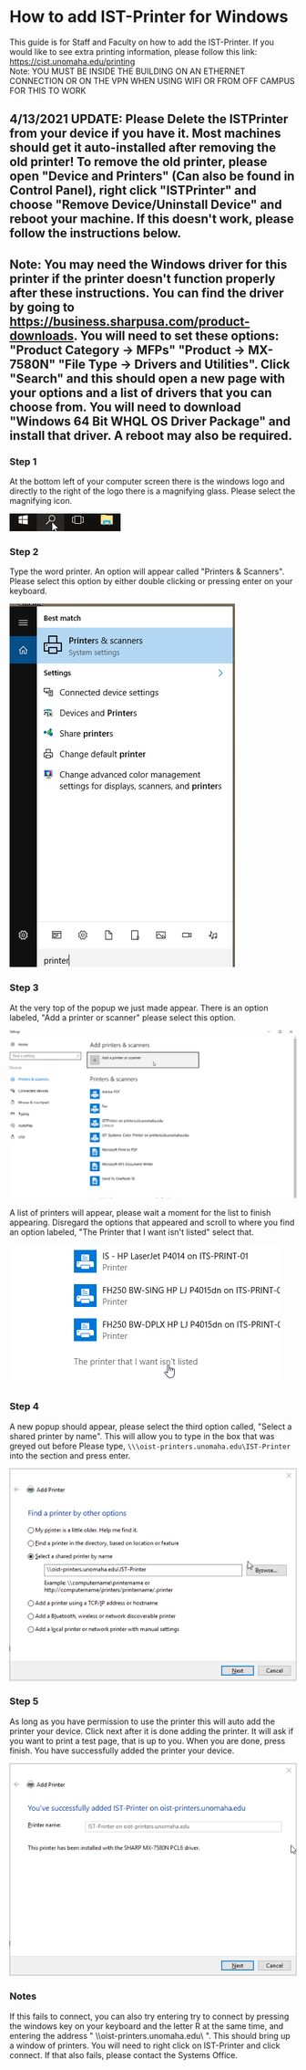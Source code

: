 # How to add IST-Printer for Windows

This guide is for Staff and Faculty on how to add the IST-Printer. If you would like to see extra printing information, please follow this link: https://cist.unomaha.edu/printing  
Note: YOU MUST BE INSIDE THE BUILDING ON AN ETHERNET CONNECTION OR ON THE VPN WHEN USING WIFI OR FROM OFF CAMPUS FOR THIS TO WORK

## 4/13/2021 UPDATE: Please Delete the ISTPrinter from your device if you have it. Most machines should get it auto-installed after removing the old printer! To remove the old printer, please open "Device and Printers" (Can also be found in Control Panel), right click "ISTPrinter" and choose "Remove Device/Uninstall Device" and reboot your machine. If this doesn't work, please follow the instructions below.

## Note: You may need the Windows driver for this printer if the printer doesn't function properly after these instructions. You can find the driver by going to https://business.sharpusa.com/product-downloads. You will need to set these options: "Product Category -> MFPs" "Product -> MX-7580N" "File Type -> Drivers and Utilities". Click "Search" and this should open a new page with your options and a list of drivers that you can choose from. You will need to download "Windows 64 Bit WHQL OS Driver Package" and install that driver. A reboot may also be required.

### Step 1 
At the bottom left of your computer screen there is the windows logo and directly to the right of the logo there is a magnifying glass. Please select the magnifying icon. 

![search](pictures/search.png)

### Step 2 
Type the word printer. An option will appear called "Printers & Scanners". Please select this option by either double clicking or pressing enter on your keyboard. 

![printers](pictures/printers.png)

### Step 3
At the very top of the popup we just made appear. There is an option labeled, "Add a printer or scanner" please select this option.

![add](pictures/add.png)

A list of printers will appear, please wait a moment for the list to finish appearing. Disregard the options that appeared and scroll to where you find an option labeled, "The Printer that I want isn't listed" select that. 

![not_listed](pictures/not_listed.png)

### Step 4
A new popup should appear, please select the third option called, "Select a shared printer by name". This will allow you to type in the box that was greyed out before
Please type, `\\\oist-printers.unomaha.edu\IST-Printer` into the section and press enter. 

![select](pictures/selectPrinter.png)

### Step 5
As long as you have permission to use the printer this will auto add the printer your device. Click next after it is done adding the printer. It will ask if you want to print a test page, that is up to you. When you are done, press finish. You have successfully added the printer your device.

![added](pictures/success.png)

### Notes
If this fails to connect, you can also try entering try to connect by pressing the windows key on your keyboard and the letter R at the same time, and entering the address " \\\oist-printers.unomaha.edu\ ". This should bring up a window of printers. You will need to right click on IST-Printer and click connect. If that also fails, please contact the Systems Office.

